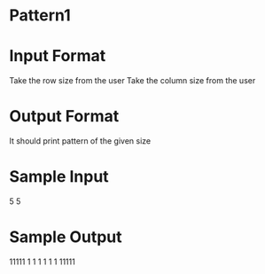 # Pattern1

# Input Format

Take the row size from the user
Take the column size from the user

# Output Format

It should print pattern of the given size

# Sample Input 
5
5


# Sample Output
11111
1   1
1   1
1   1
11111



